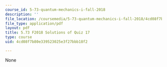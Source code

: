 ```yaml
---
course_id: 5-73-quantum-mechanics-i-fall-2018
description: ''
file_location: /coursemedia/5-73-quantum-mechanics-i-fall-2018/4cd08f7b80e339523025e3f27bbb18f2_MIT5_73F18_quiz17_soln.pdf
file_type: application/pdf
layout: pdf
title: 5.73 F2018 Solutions of Quiz 17
type: course
uid: 4cd08f7b80e339523025e3f27bbb18f2

---
```

None